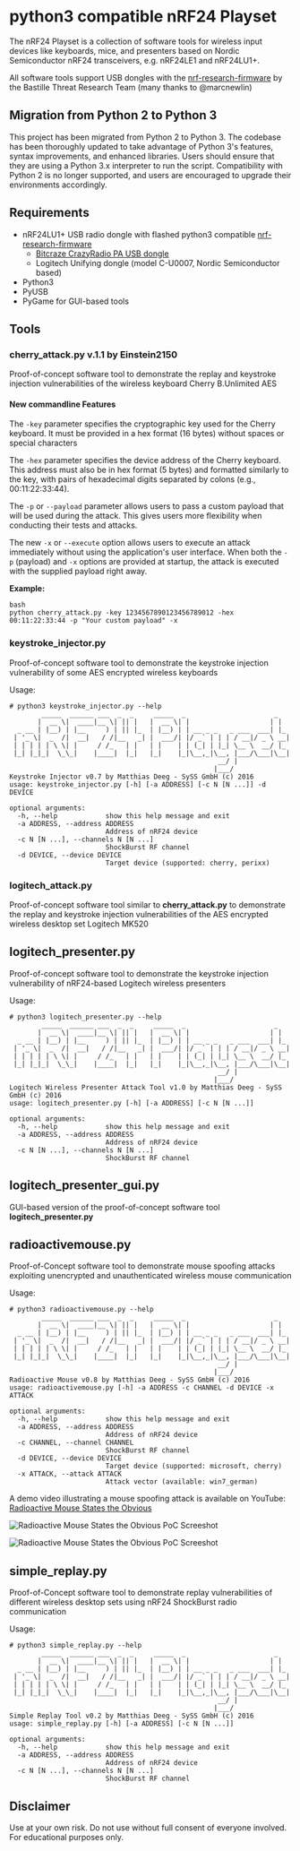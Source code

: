 # python3 compatible nRF24 Playset

The nRF24 Playset is a collection of software tools for wireless input
devices like keyboards, mice, and presenters based on Nordic Semiconductor 
nRF24 transceivers, e.g. nRF24LE1 and nRF24LU1+.

All software tools support USB dongles with the
[nrf-research-firmware](https://github.com/BastilleResearch/nrf-research-firmware)
by the Bastille Threat Research Team (many thanks to @marcnewlin)


## Migration from Python 2 to Python 3

This project has been migrated from Python 2 to Python 3. The codebase has been thoroughly updated to take advantage of Python 3's features, syntax improvements, and enhanced libraries. Users should ensure that they are using a Python 3.x interpreter to run the script. Compatibility with Python 2 is no longer supported, and users are encouraged to upgrade their environments accordingly.
 

## Requirements

- nRF24LU1+ USB radio dongle with flashed python3 compatible [nrf-research-firmware](https://github.com/Einstein2150/nrf-research-firmware) 
	* [Bitcraze CrazyRadio PA USB dongle](https://www.bitcraze.io/crazyradio-pa/)
	* Logitech Unifying dongle (model C-U0007, Nordic Semiconductor based)
- Python3
- PyUSB
- PyGame for GUI-based tools


## Tools


### cherry_attack.py v.1.1 by Einstein2150

Proof-of-concept software tool to demonstrate the replay and keystroke injection
vulnerabilities of the wireless keyboard Cherry B.Unlimited AES

#### New commandline Features

The `-key` parameter specifies the cryptographic key used for the Cherry keyboard. It must be provided in a hex format (16 bytes) without spaces or special characters

The `-hex` parameter specifies the device address of the Cherry keyboard. This address must also be in hex format (5 bytes) and formatted similarly to the key, with pairs of hexadecimal digits separated by colons (e.g., 00:11:22:33:44).

The `-p` or `--payload` parameter allows users to pass a custom payload that will be used during the attack. This gives users more flexibility when conducting their tests and attacks.

The new `-x` or `--execute` option allows users to execute an attack immediately without using the application's user interface. When both the `-p` (payload) and `-x` options are provided at startup, the attack is executed with the supplied payload right away.

**Example:**

```
bash
python cherry_attack.py -key 1234567890123456789012 -hex 00:11:22:33:44 -p "Your custom payload" -x
```


### keystroke_injector.py

Proof-of-concept software tool to demonstrate the keystroke injection
vulnerability of some AES encrypted wireless keyboards

Usage:

```
# python3 keystroke_injector.py --help
        _____  ______ ___  _  _     _____  _                      _  
       |  __ \|  ____|__ \| || |   |  __ \| |                    | |     
  _ __ | |__) | |__     ) | || |_  | |__) | | __ _ _   _ ___  ___| |_       
 | '_ \|  _  /|  __|   / /|__   _| |  ___/| |/ _` | | | / __|/ _ \ __|    
 | | | | | \ \| |     / /_   | |   | |    | | (_| | |_| \__ \  __/ |_   
 |_| |_|_|  \_\_|    |____|  |_|   |_|    |_|\__,_|\__, |___/\___|\__|
                                                    __/ |             
                                                   |___/              
Keystroke Injector v0.7 by Matthias Deeg - SySS GmbH (c) 2016
usage: keystroke_injector.py [-h] [-a ADDRESS] [-c N [N ...]] -d DEVICE

optional arguments:
  -h, --help            show this help message and exit
  -a ADDRESS, --address ADDRESS
                        Address of nRF24 device
  -c N [N ...], --channels N [N ...]
                        ShockBurst RF channel
  -d DEVICE, --device DEVICE
                        Target device (supported: cherry, perixx)

```

### logitech_attack.py

Proof-of-concept software tool similar to **cherry_attack.py** to demonstrate
the replay and keystroke injection vulnerabilities of the AES encrypted
wireless desktop set Logitech MK520


## logitech_presenter.py

Proof-of-concept software tool to demonstrate the keystroke injection
vulnerability of nRF24-based Logitech wireless presenters

Usage:

```
# python3 logitech_presenter.py --help
        _____  ______ ___  _  _     _____  _                      _  
       |  __ \|  ____|__ \| || |   |  __ \| |                    | |     
  _ __ | |__) | |__     ) | || |_  | |__) | | __ _ _   _ ___  ___| |_       
 | '_ \|  _  /|  __|   / /|__   _| |  ___/| |/ _` | | | / __|/ _ \ __|    
 | | | | | \ \| |     / /_   | |   | |    | | (_| | |_| \__ \  __/ |_   
 |_| |_|_|  \_\_|    |____|  |_|   |_|    |_|\__,_|\__, |___/\___|\__|
                                                    __/ |             
                                                   |___/              
Logitech Wireless Presenter Attack Tool v1.0 by Matthias Deeg - SySS GmbH (c) 2016
usage: logitech_presenter.py [-h] [-a ADDRESS] [-c N [N ...]]

optional arguments:
  -h, --help            show this help message and exit
  -a ADDRESS, --address ADDRESS
                        Address of nRF24 device
  -c N [N ...], --channels N [N ...]
                        ShockBurst RF channel

```

## logitech_presenter_gui.py

GUI-based version of the proof-of-concept software tool **logitech_presenter.py**


## radioactivemouse.py

Proof-of-Concept software tool to demonstrate mouse spoofing attacks exploiting
unencrypted and unauthenticated wireless mouse communication

Usage:

```
# python3 radioactivemouse.py --help
        _____  ______ ___  _  _     _____  _                      _  
       |  __ \|  ____|__ \| || |   |  __ \| |                    | |     
  _ __ | |__) | |__     ) | || |_  | |__) | | __ _ _   _ ___  ___| |_       
 | '_ \|  _  /|  __|   / /|__   _| |  ___/| |/ _` | | | / __|/ _ \ __|    
 | | | | | \ \| |     / /_   | |   | |    | | (_| | |_| \__ \  __/ |_   
 |_| |_|_|  \_\_|    |____|  |_|   |_|    |_|\__,_|\__, |___/\___|\__|
                                                    __/ |             
                                                   |___/              
Radioactive Mouse v0.8 by Matthias Deeg - SySS GmbH (c) 2016
usage: radioactivemouse.py [-h] -a ADDRESS -c CHANNEL -d DEVICE -x ATTACK

optional arguments:
  -h, --help            show this help message and exit
  -a ADDRESS, --address ADDRESS
                        Address of nRF24 device
  -c CHANNEL, --channel CHANNEL
                        ShockBurst RF channel
  -d DEVICE, --device DEVICE
                        Target device (supported: microsoft, cherry)
  -x ATTACK, --attack ATTACK
                        Attack vector (available: win7_german)

```

A demo video illustrating a mouse spoofing attack is available on YouTube:
[Radioactive Mouse States the Obvious](https://www.youtube.com/watch?v=PkR8EODee44)

![Radioactive Mouse States the Obvious PoC Screeshot](https://github.com/SySS-Research/nrf24-playset/blob/master/images/radioactive_mouse_poc1.png)

![Radioactive Mouse States the Obvious PoC Screeshot](https://github.com/SySS-Research/nrf24-playset/blob/master/images/radioactive_mouse_poc2.png)


## simple_replay.py

Proof-of-Concept software tool to demonstrate replay vulnerabilities of
different wireless desktop sets using nRF24 ShockBurst radio communication

Usage:

```
# python3 simple_replay.py --help
        _____  ______ ___  _  _     _____  _                      _  
       |  __ \|  ____|__ \| || |   |  __ \| |                    | |     
  _ __ | |__) | |__     ) | || |_  | |__) | | __ _ _   _ ___  ___| |_       
 | '_ \|  _  /|  __|   / /|__   _| |  ___/| |/ _` | | | / __|/ _ \ __|    
 | | | | | \ \| |     / /_   | |   | |    | | (_| | |_| \__ \  __/ |_   
 |_| |_|_|  \_\_|    |____|  |_|   |_|    |_|\__,_|\__, |___/\___|\__|
                                                    __/ |             
                                                   |___/              
Simple Replay Tool v0.2 by Matthias Deeg - SySS GmbH (c) 2016
usage: simple_replay.py [-h] [-a ADDRESS] [-c N [N ...]]

optional arguments:
  -h, --help            show this help message and exit
  -a ADDRESS, --address ADDRESS
                        Address of nRF24 device
  -c N [N ...], --channels N [N ...]
                        ShockBurst RF channel

```

## Disclaimer

Use at your own risk. Do not use without full consent of everyone involved.
For educational purposes only.
